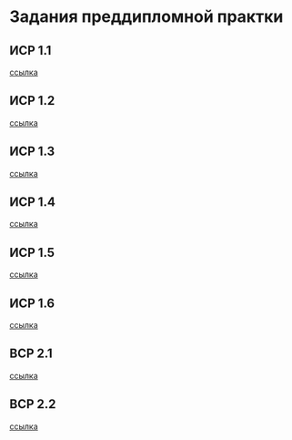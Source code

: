 # Задания преддипломной практки 

## ИСР 1.1
[ссылка](https://docs.google.com/document/d/1rSRAM_UtkHSwPCWNAgnxm94TmgbnWkifuV28Ogc15I4/edit?usp=sharing)

## ИСР 1.2
[ссылка]()

## ИСР 1.3
[ссылка](https://docs.google.com/document/d/17y5wJKDPdvL9A6hrUpJGpgrRv32FxnVLvWsB3_ifyVY/edit?usp=sharing)

## ИСР 1.4
[ссылка](https://docs.google.com/document/d/1WJ3XPCPjKEsWSffAxWs8wA7u5U--0xhzGxwSymBUAoU/edit?usp=sharing)

## ИСР 1.5
[ссылка](https://github.com/strijovegor/PracticPD/blob/main/Report_2_20210524_.pdf)

## ИСР 1.6
[ссылка]()

## ВСР 2.1
[ссылка]()

## ВСР 2.2
[ссылка]()
